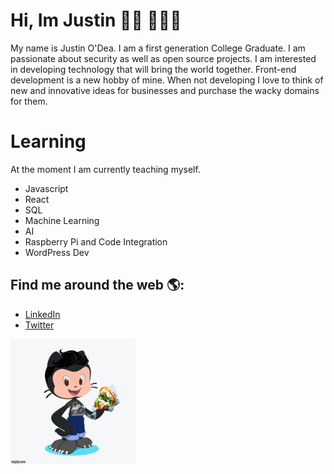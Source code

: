  # Hi, Im Justin 👋🏼 👨🏻‍💻 

My name is Justin O'Dea. I am a first generation College Graduate.  I am passionate about security as well as open source projects. I am interested in developing technology that will bring the world together. Front-end development is a new hobby of mine. When not developing I love to think of  new and innovative ideas for businesses and purchase the wacky domains for them. 

# Learning

At the moment I am currently teaching myself.

* Javascript
* React 
* SQL 
* Machine Learning
* AI
* Raspberry Pi and Code Integration 
* WordPress Dev

 ## Find me around the web 🌎: 

* <a href="https://www.linkedin.com/in/justin-odea/">LinkedIn</a>
* <a href="https://twitter.com/ODeaJustin">Twitter</a>

 <a href="https://github.com/MacBookProne"><img align="left" width="150" height="150" 
 src="https://github.com/MacBookProne/MacBookProne/blob/master/Octojustin/Justinoctocat.gif?raw=true" style="width:200px;height:200px;"> </a>

